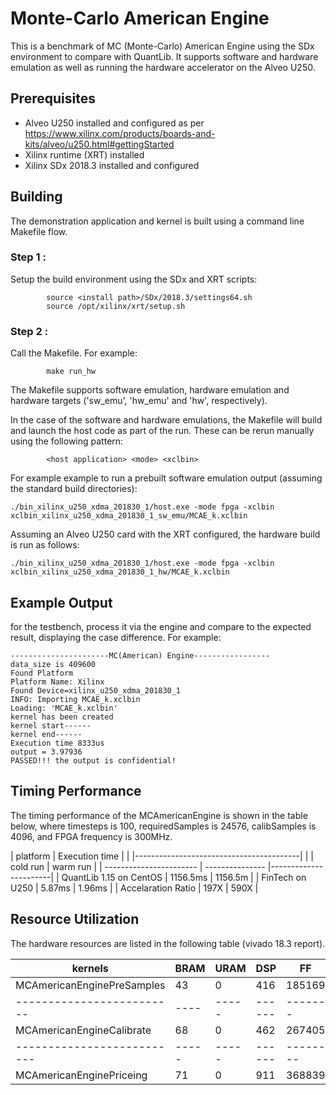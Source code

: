 # Monte-Carlo American Engine
This is a benchmark of MC (Monte-Carlo) American Engine using the SDx environment to compare with QuantLib.  It supports software and hardware emulation as well as running the hardware accelerator on the Alveo U250.


## Prerequisites

- Alveo U250 installed and configured as per https://www.xilinx.com/products/boards-and-kits/alveo/u250.html#gettingStarted
- Xilinx runtime (XRT) installed
- Xilinx SDx 2018.3 installed and configured

## Building
The demonstration application and kernel is built using a command line Makefile flow.

### Step 1 :
Setup the build environment using the SDx and XRT scripts:

            source <install path>/SDx/2018.3/settings64.sh
            source /opt/xilinx/xrt/setup.sh

### Step 2 :
Call the Makefile. For example:

            make run_hw 

The Makefile supports software emulation, hardware emulation and hardware targets ('sw_emu', 'hw_emu' and 'hw', respectively).  

In the case of the software and hardware emulations, the Makefile will build and launch the host code as part of the run.  These can be rerun manually using the following pattern:

            <host application> <mode> <xclbin>

For example example to run a prebuilt software emulation output (assuming the standard build directories):

    ./bin_xilinx_u250_xdma_201830_1/host.exe -mode fpga -xclbin xclbin_xilinx_u250_xdma_201830_1_sw_emu/MCAE_k.xclbin

Assuming an Alveo U250 card with the XRT configured, the hardware build is run as follows:

    ./bin_xilinx_u250_xdma_201830_1/host.exe -mode fpga -xclbin xclbin_xilinx_u250_xdma_201830_1_hw/MCAE_k.xclbin

## Example Output
for the testbench, process it via the engine and compare to the expected result, displaying the case difference. For example:

    ----------------------MC(American) Engine-----------------
    data_size is 409600
    Found Platform
    Platform Name: Xilinx
    Found Device=xilinx_u250_xdma_201830_1
    INFO: Importing MCAE_k.xclbin
    Loading: 'MCAE_k.xclbin'
    kernel has been created
    kernel start------
    kernel end------
    Execution time 8333us
    output = 3.97936
    PASSED!!! the output is confidential!
    



## Timing Performance

The timing performance of the MCAmericanEngine is shown in the table below, where timesteps is 100, requiredSamples is 24576, calibSamples is 4096, and FPGA frequency is 300MHz.

| platform                |             Execution time              |
|                         |-----------------------------------------|
|                         |    cold run     |       warm run        |
| ----------------------- | --------------- |-----------------------|
| QuantLib 1.15 on CentOS | 1156.5ms        | 1156.5m               |
| FinTech on U250         | 5.87ms          | 1.96ms                |
| Accelaration Ratio      | 197X            | 590X                  |



##  Resource Utilization

The hardware resources are listed in the following table (vivado 18.3 report).

kernels                   | BRAM | URAM | DSP  | FF     | LUT    |
--------------------------| ---- | ---- | ---- | ------ | ------ |
MCAmericanEnginePreSamples| 43   | 0    | 416  | 185169 | 120756 |
------------------------- | ---- | -----|------| -------| -------|
MCAmericanEngineCalibrate | 68   | 0    | 462  | 267405 | 181793 |
--------------------------| -----| -----|------|--------|--------|
MCAmericanEnginePriceing  | 71   | 0    | 911  | 368839 | 251370 |

